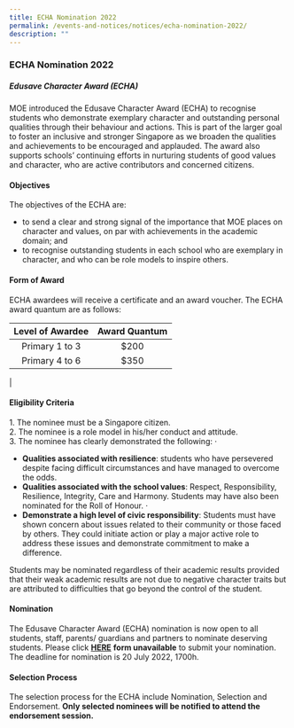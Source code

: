 ```yaml
---
title: ECHA Nomination 2022
permalink: /events-and-notices/notices/echa-nomination-2022/
description: ""
---
```

### **ECHA Nomination 2022**
##### **Edusave Character Award (ECHA)**
MOE introduced the Edusave Character Award (ECHA) to recognise students who demonstrate exemplary character and outstanding personal qualities through their behaviour and actions. This is part of the larger goal to foster an inclusive and stronger Singapore as we broaden the qualities and achievements to be encouraged and applauded. The award also supports schools’ continuing efforts in nurturing students of good values and character, who are active contributors and concerned citizens.

#### **Objectives**
The objectives of the ECHA are:

*   to send a clear and strong signal of the importance that MOE places on character and values, on par with achievements in the academic domain; and&nbsp; &nbsp; &nbsp; &nbsp;
*   to recognise outstanding students in each school who are exemplary in character, and who can be role models to inspire others.

#### **Form of Award**
ECHA awardees will receive a certificate and an award voucher. The ECHA award quantum are as follows:

| Level of Awardee | Award Quantum |
|:---:|:---:|
| Primary 1 to 3 | $200 |
| Primary 4 to 6 | $350 |
|

#### **Eligibility Criteria**
1\. The nominee must be a Singapore citizen. <br>
2\. The nominee is a role model in his/her conduct and attitude.<br>
3\. The nominee has clearly demonstrated the following: ·

*   **Qualities associated with resilience**: students who have persevered despite facing difficult circumstances and have managed to overcome the odds.&nbsp;
*   **Qualities associated with the school values**: Respect, Responsibility, Resilience, Integrity, Care and Harmony. Students may have also been nominated for the Roll of Honour. ·&nbsp;&nbsp;&nbsp;&nbsp;&nbsp;&nbsp;&nbsp;
*   **Demonstrate a high level of civic responsibility**: Students must have shown concern about issues related to their community or those faced by others. They could initiate action or play a major active role to address these issues and demonstrate commitment to make a difference.

Students may be nominated regardless of their academic results provided that their weak academic results are not due to negative character traits but are attributed to difficulties that go beyond the control of the student.

#### **Nomination**
The Edusave Character Award (ECHA) nomination is now open to all students, staff, parents/ guardians and partners to nominate deserving students. Please click&nbsp;**[HERE](https://go.gov.sg/echa2022nomination)** **form unavailable**&nbsp;to submit your nomination. The deadline for nomination is 20 July 2022, 1700h.

#### **Selection Process**
The selection process for the ECHA include Nomination, Selection and Endorsement.&nbsp;**Only selected nominees will be notified to attend the endorsement session.**